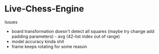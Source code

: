 # Live-Chess-Engine

Issues
- board transformation doesn't detect all squares (maybe try change add padding parameters) - avg (42-list index out of range)
- model accuracy kinda shit
- frame keeps rotating for some reason
